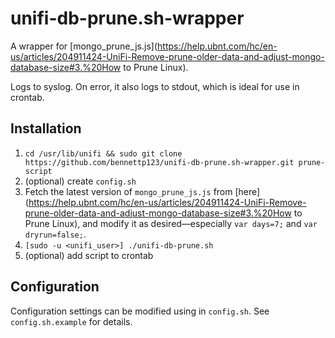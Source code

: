 # unifi-db-prune.sh-wrapper
A wrapper for [mongo_prune_js.js](https://help.ubnt.com/hc/en-us/articles/204911424-UniFi-Remove-prune-older-data-and-adjust-mongo-database-size#3.%20How to Prune Linux).

Logs to syslog. On error, it also logs to stdout, which is ideal for use in crontab.

## Installation

1. `cd /usr/lib/unifi && sudo git clone https://github.com/bennettp123/unifi-db-prune.sh-wrapper.git prune-script`
2. (optional) create `config.sh`
3. Fetch the latest version of `mongo_prune_js.js` from [here](https://help.ubnt.com/hc/en-us/articles/204911424-UniFi-Remove-prune-older-data-and-adjust-mongo-database-size#3.%20How to Prune Linux), and modify it as desired&mdash;especially `var days=7;` and `var dryrun=false;`.
4. `[sudo -u <unifi_user>] ./unifi-db-prune.sh`
5. (optional) add script to crontab
    
## Configuration

Configuration settings can be modified using in `config.sh`. See `config.sh.example` for details.

